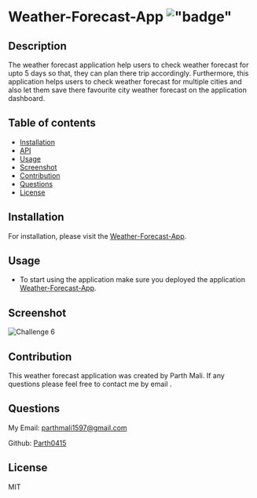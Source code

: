 # Weather-Forecast-App !["badge"](https://img.shields.io/badge/license-MIT-green)

## Description

The weather forecast application help users to check weather forecast for upto 5 days so that, they can plan there trip accordingly. Furthermore, this application helps users to check weather forecast for multiple cities and also let them save there favourite city weather forecast on the application dashboard.

## Table of contents

- [Installation](#installation)
- [API](#API)
- [Usage](#usage)
- [Screenshot](#screenshot)
- [Contribution](#contribution)
- [Questions](#questions)
- [License](#license)

## Installation

For installation, please visit the [Weather-Forecast-App](https://github.com/Parth0415/Weather-Forecast-App).


## Usage

- To start using the application make sure you deployed the application [Weather-Forecast-App]().


## Screenshot

![Challenge 6](.png?raw=true "Challenge 6")


## Contribution

This weather forecast application was created by Parth Mali. If any questions please feel free to contact me by email .

## Questions

My Email:
[parthmali1597@gmail.com](mailto:parthmali1597@gmail.com)

Github:
[Parth0415](https://github.com/Parth0415)

## License

MIT

